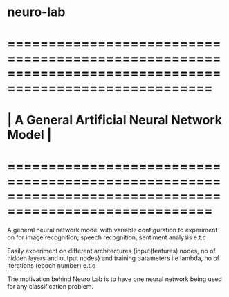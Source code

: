 # neuro-lab
# =======================================================================================================
#                                         | A General Artificial Neural Network Model |
# =======================================================================================================
A general neural network model with variable configuration to experiment on for image recognition, speech recognition, sentiment analysis  e.t.c

Easily experiment on different architectures {input(features) nodes, no of hidden layers and output nodes} and training parameters i.e lambda, no of iterations (epoch number) e.t.c

The motivation behind Neuro Lab is to have one neural network being used for any classification problem.
